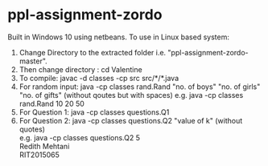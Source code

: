 # ppl-assignment-zordo
Built in Windows 10 using netbeans. 
To use in Linux based system:  
1. Change Directory to the extracted folder i.e. "ppl-assignment-zordo-master".  
2. Then change directory : cd Valentine  
3. To compile: javac -d classes -cp src src/\*/\*.java    
4. For random input: java -cp classes rand.Rand "no. of boys" "no. of girls" "no. of gifts" (without qoutes but with spaces)
      e.g. java -cp classes rand.Rand 10 20 50   
5. For Question 1: java -cp classes questions.Q1   
6. For Question 2: java -cp classes questions.Q2 "value of k" (without quotes)  
    e.g. java -cp classes questions.Q2 5   
Redith Mehtani   
RIT2015065  
